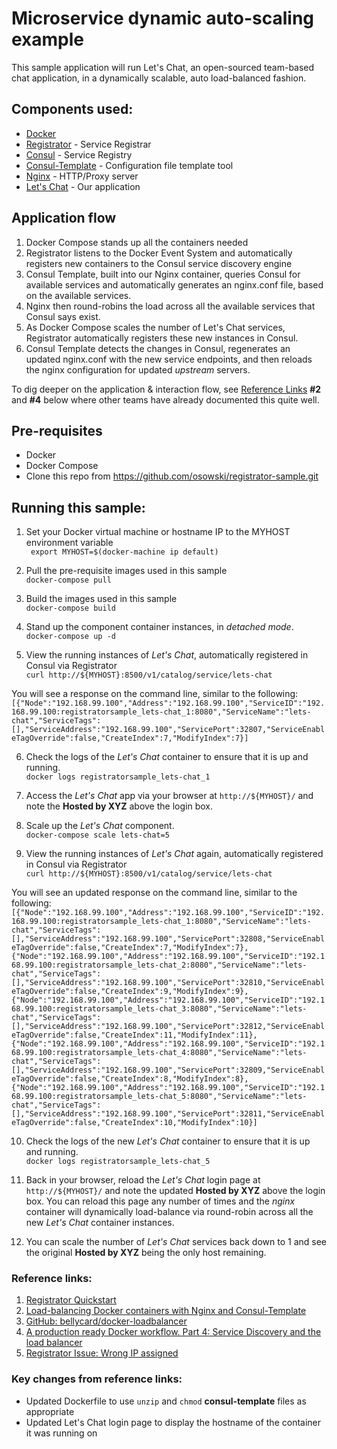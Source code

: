 # Microservice dynamic auto-scaling example

This sample application will run Let's Chat, an open-sourced team-based chat application, in a dynamically scalable, auto load-balanced fashion.

## Components used:
- [Docker](https://www.docker.com/what-docker)
- [Registrator](https://github.com/gliderlabs/registrator) - Service Registrar
- [Consul](https://www.consul.io/intro/) - Service Registry
- [Consul-Template](https://github.com/hashicorp/consul-template) - Configuration file template tool
- [Nginx](https://www.nginx.com/resources/wiki/) - HTTP/Proxy server
- [Let's Chat](https://github.com/sdelements/lets-chat) - Our application

## Application flow
1. Docker Compose stands up all the containers needed
2. Registrator listens to the Docker Event System and automatically registers new containers to the Consul service discovery engine
3. Consul Template, built into our Nginx container, queries Consul for available services and automatically generates an nginx.conf file, based on the available services.
4. Nginx then round-robins the load across all the available services that Consul says exist.
5. As Docker Compose scales the number of Let's Chat services, Registrator automatically registers these new instances in Consul.
6. Consul Template detects the changes in Consul, regenerates an updated nginx.conf with the new service endpoints, and then reloads the nginx configuration for updated _upstream_ servers.

To dig deeper on the application & interaction flow, see [Reference Links](#reference-links) **#2** and **#4** below where other teams have already documented this quite well.

## Pre-requisites

- Docker
- Docker Compose
- Clone this repo from https://github.com/osowski/registrator-sample.git

## Running this sample:

1. Set your Docker virtual machine or hostname IP to the MYHOST environment variable  
  ` export MYHOST=$(docker-machine ip default)`

2. Pull the pre-requisite images used in this sample  
  `docker-compose pull`

3. Build the images used in this sample  
  `docker-compose build`

4. Stand up the component container instances, in _detached mode_.  
  `docker-compose up -d`

5. View the running instances of _Let's Chat_, automatically registered in Consul via Registrator  
  `curl http://${MYHOST}:8500/v1/catalog/service/lets-chat`

  You will see a response on the command line, similar to the following:  
  `[{"Node":"192.168.99.100","Address":"192.168.99.100","ServiceID":"192.168.99.100:registratorsample_lets-chat_1:8080","ServiceName":"lets-chat","ServiceTags":[],"ServiceAddress":"192.168.99.100","ServicePort":32807,"ServiceEnableTagOverride":false,"CreateIndex":7,"ModifyIndex":7}]`

6. Check the logs of the _Let's Chat_ container to ensure that it is up and running.  
  `docker logs registratorsample_lets-chat_1`

7. Access the _Let's Chat_ app via your browser at `http://${MYHOST}/` and note the **Hosted by XYZ** above the login box.  

8. Scale up the _Let's Chat_ component.  
  `docker-compose scale lets-chat=5`

9. View the running instances of _Let's Chat_ again, automatically registered in Consul via Registrator  
  `curl http://${MYHOST}:8500/v1/catalog/service/lets-chat`  

  You will see an updated response on the command line, similar to the following:  
  `[{"Node":"192.168.99.100","Address":"192.168.99.100","ServiceID":"192.168.99.100:registratorsample_lets-chat_1:8080","ServiceName":"lets-chat","ServiceTags":[],"ServiceAddress":"192.168.99.100","ServicePort":32808,"ServiceEnableTagOverride":false,"CreateIndex":7,"ModifyIndex":7},{"Node":"192.168.99.100","Address":"192.168.99.100","ServiceID":"192.168.99.100:registratorsample_lets-chat_2:8080","ServiceName":"lets-chat","ServiceTags":[],"ServiceAddress":"192.168.99.100","ServicePort":32810,"ServiceEnableTagOverride":false,"CreateIndex":9,"ModifyIndex":9},{"Node":"192.168.99.100","Address":"192.168.99.100","ServiceID":"192.168.99.100:registratorsample_lets-chat_3:8080","ServiceName":"lets-chat","ServiceTags":[],"ServiceAddress":"192.168.99.100","ServicePort":32812,"ServiceEnableTagOverride":false,"CreateIndex":11,"ModifyIndex":11},{"Node":"192.168.99.100","Address":"192.168.99.100","ServiceID":"192.168.99.100:registratorsample_lets-chat_4:8080","ServiceName":"lets-chat","ServiceTags":[],"ServiceAddress":"192.168.99.100","ServicePort":32809,"ServiceEnableTagOverride":false,"CreateIndex":8,"ModifyIndex":8},{"Node":"192.168.99.100","Address":"192.168.99.100","ServiceID":"192.168.99.100:registratorsample_lets-chat_5:8080","ServiceName":"lets-chat","ServiceTags":[],"ServiceAddress":"192.168.99.100","ServicePort":32811,"ServiceEnableTagOverride":false,"CreateIndex":10,"ModifyIndex":10}]`

10. Check the logs of the new _Let's Chat_ container to ensure that it is up and running.  
  `docker logs registratorsample_lets-chat_5`

11. Back in your browser, reload the _Let's Chat_ login page at `http://${MYHOST}/` and note the updated **Hosted by XYZ** above the login box.  You can reload this page any number of times and the _nginx_ container will dynamically load-balance via round-robin across all the new _Let's Chat_ container instances.

12. You can scale the number of _Let's Chat_ services back down to 1 and see the original **Hosted by XYZ** being the only host remaining.


### Reference links:

1. [Registrator Quickstart](http://gliderlabs.com/registrator/latest/user/quickstart/)
2. [Load-balancing Docker containers with Nginx and Consul-Template](https://tech.bellycard.com/blog/load-balancing-docker-containers-with-nginx-and-consul-template/)
3. [GitHub: bellycard/docker-loadbalancer](https://github.com/bellycard/docker-loadbalancer)
4. [A production ready Docker workflow. Part 4: Service Discovery and the load balancer](http://www.luiselizondo.net/a-production-ready-docker-workflow-part-4-service-discovery-and-the-load-balancer/)
5. [Registrator Issue: Wrong IP assigned](https://github.com/gliderlabs/registrator/issues/169#)

### Key changes from reference links:

- Updated Dockerfile to use `unzip` and `chmod` **consul-template** files as appropriate
- Updated Let's Chat login page to display the hostname of the container it was running on
